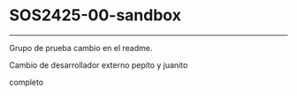 # SOS2425-00-sandbox
------
Grupo de prueba cambio en el readme.

Cambio de desarrollador externo pepito y juanito


completo
